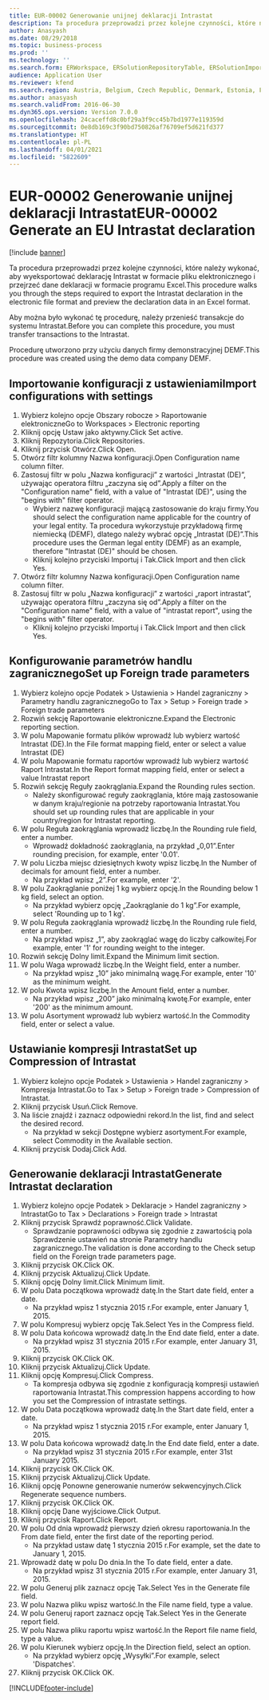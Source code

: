 ```yaml
---
title: EUR-00002 Generowanie unijnej deklaracji Intrastat
description: Ta procedura przeprowadzi przez kolejne czynności, które należy wykonać, aby wyeksportować deklarację Intrastat w formacie pliku elektronicznego i przejrzeć dane deklaracji w formacie programu Excel.
author: Anasyash
ms.date: 08/29/2018
ms.topic: business-process
ms.prod: ''
ms.technology: ''
ms.search.form: ERWorkspace, ERSolutionRepositoryTable, ERSolutionImport, IntrastatParameters, IntrastatCommodityLookup, IntrastatCompressParameters, Intrastat, SysQueryForm
audience: Application User
ms.reviewer: kfend
ms.search.region: Austria, Belgium, Czech Republic, Denmark, Estonia, Finland, France, Germany, Hungary, Ireland, Italy, Latvia, Lithuania, Netherlands, Poland, Spain, Sweden, United Kingdom
ms.author: anasyash
ms.search.validFrom: 2016-06-30
ms.dyn365.ops.version: Version 7.0.0
ms.openlocfilehash: 24caceffd8c0bf29a3f9cc45b7bd1977e119359d
ms.sourcegitcommit: 0e8db169c3f90bd750826af76709ef5d621fd377
ms.translationtype: HT
ms.contentlocale: pl-PL
ms.lasthandoff: 04/01/2021
ms.locfileid: "5822609"
---
```

# <a name="eur-00002-generate-an-eu-intrastat-declaration"></a><span data-ttu-id="0836e-103">EUR-00002 Generowanie unijnej deklaracji Intrastat</span><span class="sxs-lookup"><span data-stu-id="0836e-103">EUR-00002 Generate an EU Intrastat declaration</span></span>

[!include [banner](../../includes/banner.md)]

<span data-ttu-id="0836e-104">Ta procedura przeprowadzi przez kolejne czynności, które należy wykonać, aby wyeksportować deklarację Intrastat w formacie pliku elektronicznego i przejrzeć dane deklaracji w formacie programu Excel.</span><span class="sxs-lookup"><span data-stu-id="0836e-104">This procedure walks you through the steps required to export the Intrastat declaration in the electronic file format and preview the declaration data in an Excel format.</span></span> 

<span data-ttu-id="0836e-105">Aby można było wykonać tę procedurę, należy przenieść transakcje do systemu Intrastat.</span><span class="sxs-lookup"><span data-stu-id="0836e-105">Before you can complete this procedure, you must transfer transactions to the Intrastat.</span></span> 

<span data-ttu-id="0836e-106">Procedurę utworzono przy użyciu danych firmy demonstracyjnej DEMF.</span><span class="sxs-lookup"><span data-stu-id="0836e-106">This procedure was created using the demo data company DEMF.</span></span>


## <a name="import-configurations-with-settings"></a><span data-ttu-id="0836e-107">Importowanie konfiguracji z ustawieniami</span><span class="sxs-lookup"><span data-stu-id="0836e-107">Import configurations with settings</span></span>
1. <span data-ttu-id="0836e-108">Wybierz kolejno opcje Obszary robocze > Raportowanie elektroniczne</span><span class="sxs-lookup"><span data-stu-id="0836e-108">Go to Workspaces > Electronic reporting</span></span>
2. <span data-ttu-id="0836e-109">Kliknij opcję Ustaw jako aktywny.</span><span class="sxs-lookup"><span data-stu-id="0836e-109">Click Set active.</span></span>
3. <span data-ttu-id="0836e-110">Kliknij Repozytoria.</span><span class="sxs-lookup"><span data-stu-id="0836e-110">Click Repositories.</span></span>
4. <span data-ttu-id="0836e-111">Kliknij przycisk Otwórz.</span><span class="sxs-lookup"><span data-stu-id="0836e-111">Click Open.</span></span>
5. <span data-ttu-id="0836e-112">Otwórz filtr kolumny Nazwa konfiguracji.</span><span class="sxs-lookup"><span data-stu-id="0836e-112">Open Configuration name column filter.</span></span>
6. <span data-ttu-id="0836e-113">Zastosuj filtr w polu „Nazwa konfiguracji” z wartości „Intrastat (DE)”, używając operatora filtru „zaczyna się od”.</span><span class="sxs-lookup"><span data-stu-id="0836e-113">Apply a filter on the "Configuration name" field, with a value of "Intrastat (DE)", using the "begins with" filter operator.</span></span>
    * <span data-ttu-id="0836e-114">Wybierz nazwę konfiguracji mającą zastosowanie do kraju firmy.</span><span class="sxs-lookup"><span data-stu-id="0836e-114">You should select the configuration name applicable for the country of your legal entity.</span></span> <span data-ttu-id="0836e-115">Ta procedura wykorzystuje przykładową firmę niemiecką (DEMF), dlatego należy wybrać opcję „Intrastat (DE)”.</span><span class="sxs-lookup"><span data-stu-id="0836e-115">This procedure uses the German legal entity (DEMF) as an example, therefore "Intrastat (DE)" should be chosen.</span></span>  
    * <span data-ttu-id="0836e-116">Kliknij kolejno przyciski Importuj i Tak.</span><span class="sxs-lookup"><span data-stu-id="0836e-116">Click Import and then click Yes.</span></span>  
7. <span data-ttu-id="0836e-117">Otwórz filtr kolumny Nazwa konfiguracji.</span><span class="sxs-lookup"><span data-stu-id="0836e-117">Open Configuration name column filter.</span></span>
8. <span data-ttu-id="0836e-118">Zastosuj filtr w polu „Nazwa konfiguracji” z wartości „raport intrastat”, używając operatora filtru „zaczyna się od”.</span><span class="sxs-lookup"><span data-stu-id="0836e-118">Apply a filter on the "Configuration name" field, with a value of "intrastat report", using the "begins with" filter operator.</span></span>
    * <span data-ttu-id="0836e-119">Kliknij kolejno przyciski Importuj i Tak.</span><span class="sxs-lookup"><span data-stu-id="0836e-119">Click Import and then click Yes.</span></span>  

## <a name="set-up-foreign-trade-parameters"></a><span data-ttu-id="0836e-120">Konfigurowanie parametrów handlu zagranicznego</span><span class="sxs-lookup"><span data-stu-id="0836e-120">Set up Foreign trade parameters</span></span>
1. <span data-ttu-id="0836e-121">Wybierz kolejno opcje Podatek > Ustawienia > Handel zagraniczny > Parametry handlu zagranicznego</span><span class="sxs-lookup"><span data-stu-id="0836e-121">Go to Tax > Setup > Foreign trade > Foreign trade parameters</span></span>
2. <span data-ttu-id="0836e-122">Rozwiń sekcję Raportowanie elektroniczne.</span><span class="sxs-lookup"><span data-stu-id="0836e-122">Expand the Electronic reporting section.</span></span>
3. <span data-ttu-id="0836e-123">W polu Mapowanie formatu plików wprowadź lub wybierz wartość Intrastat (DE).</span><span class="sxs-lookup"><span data-stu-id="0836e-123">In the File format mapping field, enter or select a value Intrastat (DE)</span></span>
4. <span data-ttu-id="0836e-124">W polu Mapowanie formatu raportów wprowadź lub wybierz wartość Raport Intrastat.</span><span class="sxs-lookup"><span data-stu-id="0836e-124">In the Report format mapping field, enter or select a value Intrastat report</span></span>
5. <span data-ttu-id="0836e-125">Rozwiń sekcję Reguły zaokrąglania.</span><span class="sxs-lookup"><span data-stu-id="0836e-125">Expand the Rounding rules section.</span></span>
    * <span data-ttu-id="0836e-126">Należy skonfigurować reguły zaokrąglania, które mają zastosowanie w danym kraju/regionie na potrzeby raportowania Intrastat.</span><span class="sxs-lookup"><span data-stu-id="0836e-126">You should set up rounding rules that are applicable in your country/region for Intrastat reporting.</span></span>  
6. <span data-ttu-id="0836e-127">W polu Reguła zaokrąglania wprowadź liczbę.</span><span class="sxs-lookup"><span data-stu-id="0836e-127">In the Rounding rule field, enter a number.</span></span>
    * <span data-ttu-id="0836e-128">Wprowadź dokładność zaokrąglania, na przykład „0,01”.</span><span class="sxs-lookup"><span data-stu-id="0836e-128">Enter rounding precision, for example, enter '0.01'.</span></span>  
7. <span data-ttu-id="0836e-129">W polu Liczba miejsc dziesiętnych kwoty wpisz liczbę.</span><span class="sxs-lookup"><span data-stu-id="0836e-129">In the Number of decimals for amount field, enter a number.</span></span>
    * <span data-ttu-id="0836e-130">Na przykład wpisz „2”.</span><span class="sxs-lookup"><span data-stu-id="0836e-130">For example, enter '2'.</span></span>  
8. <span data-ttu-id="0836e-131">W polu Zaokrąglanie poniżej 1 kg wybierz opcję.</span><span class="sxs-lookup"><span data-stu-id="0836e-131">In the Rounding below 1 kg field, select an option.</span></span>
    * <span data-ttu-id="0836e-132">Na przykład wybierz opcję „Zaokrąglanie do 1 kg”.</span><span class="sxs-lookup"><span data-stu-id="0836e-132">For example, select 'Rounding up to 1 kg'.</span></span>  
9. <span data-ttu-id="0836e-133">W polu Reguła zaokrąglania wprowadź liczbę.</span><span class="sxs-lookup"><span data-stu-id="0836e-133">In the Rounding rule field, enter a number.</span></span>
    * <span data-ttu-id="0836e-134">Na przykład wpisz „1”, aby zaokrąglać wagę do liczby całkowitej.</span><span class="sxs-lookup"><span data-stu-id="0836e-134">For example, enter '1' for rounding weight to the integer.</span></span>  
10. <span data-ttu-id="0836e-135">Rozwiń sekcję Dolny limit.</span><span class="sxs-lookup"><span data-stu-id="0836e-135">Expand the Minimum limit section.</span></span>
11. <span data-ttu-id="0836e-136">W polu Waga wprowadź liczbę.</span><span class="sxs-lookup"><span data-stu-id="0836e-136">In the Weight field, enter a number.</span></span>
    * <span data-ttu-id="0836e-137">Na przykład wpisz „10” jako minimalną wagę.</span><span class="sxs-lookup"><span data-stu-id="0836e-137">For example, enter '10' as the minimum weight.</span></span>  
12. <span data-ttu-id="0836e-138">W polu Kwota wpisz liczbę.</span><span class="sxs-lookup"><span data-stu-id="0836e-138">In the Amount field, enter a number.</span></span>
    * <span data-ttu-id="0836e-139">Na przykład wpisz „200” jako minimalną kwotę.</span><span class="sxs-lookup"><span data-stu-id="0836e-139">For example, enter '200' as the minimum amount.</span></span>  
13. <span data-ttu-id="0836e-140">W polu Asortyment wprowadź lub wybierz wartość.</span><span class="sxs-lookup"><span data-stu-id="0836e-140">In the Commodity field, enter or select a value.</span></span>

## <a name="set-up-compression-of-intrastat"></a><span data-ttu-id="0836e-141">Ustawianie kompresji Intrastat</span><span class="sxs-lookup"><span data-stu-id="0836e-141">Set up Compression of Intrastat</span></span>
1. <span data-ttu-id="0836e-142">Wybierz kolejno opcje Podatek > Ustawienia > Handel zagraniczny > Kompresja Intrastat.</span><span class="sxs-lookup"><span data-stu-id="0836e-142">Go to Tax > Setup > Foreign trade > Compression of Intrastat.</span></span>
2. <span data-ttu-id="0836e-143">Kliknij przycisk Usuń.</span><span class="sxs-lookup"><span data-stu-id="0836e-143">Click Remove.</span></span>
3. <span data-ttu-id="0836e-144">Na liście znajdź i zaznacz odpowiedni rekord.</span><span class="sxs-lookup"><span data-stu-id="0836e-144">In the list, find and select the desired record.</span></span>
    * <span data-ttu-id="0836e-145">Na przykład w sekcji Dostępne wybierz asortyment.</span><span class="sxs-lookup"><span data-stu-id="0836e-145">For example, select Commodity in the Available section.</span></span>  
4. <span data-ttu-id="0836e-146">Kliknij przycisk Dodaj.</span><span class="sxs-lookup"><span data-stu-id="0836e-146">Click Add.</span></span>

## <a name="generate-intrastat-declaration"></a><span data-ttu-id="0836e-147">Generowanie deklaracji Intrastat</span><span class="sxs-lookup"><span data-stu-id="0836e-147">Generate Intrastat declaration</span></span>
1. <span data-ttu-id="0836e-148">Wybierz kolejno opcje Podatek > Deklaracje > Handel zagraniczny > Intrastat</span><span class="sxs-lookup"><span data-stu-id="0836e-148">Go to Tax > Declarations > Foreign trade > Intrastat</span></span>
2. <span data-ttu-id="0836e-149">Kliknij przycisk Sprawdź poprawność.</span><span class="sxs-lookup"><span data-stu-id="0836e-149">Click Validate.</span></span>
    * <span data-ttu-id="0836e-150">Sprawdzanie poprawności odbywa się zgodnie z zawartością pola Sprawdzenie ustawień na stronie Parametry handlu zagranicznego.</span><span class="sxs-lookup"><span data-stu-id="0836e-150">The validation is done according to the Check setup field on the Foreign trade parameters page.</span></span>  
3. <span data-ttu-id="0836e-151">Kliknij przycisk OK.</span><span class="sxs-lookup"><span data-stu-id="0836e-151">Click OK.</span></span>
4. <span data-ttu-id="0836e-152">Kliknij przycisk Aktualizuj.</span><span class="sxs-lookup"><span data-stu-id="0836e-152">Click Update.</span></span>
5. <span data-ttu-id="0836e-153">Kliknij opcję Dolny limit.</span><span class="sxs-lookup"><span data-stu-id="0836e-153">Click Minimum limit.</span></span>
6. <span data-ttu-id="0836e-154">W polu Data początkowa wprowadź datę.</span><span class="sxs-lookup"><span data-stu-id="0836e-154">In the Start date field, enter a date.</span></span>
    * <span data-ttu-id="0836e-155">Na przykład wpisz 1 stycznia 2015 r.</span><span class="sxs-lookup"><span data-stu-id="0836e-155">For example, enter January 1, 2015.</span></span>  
7. <span data-ttu-id="0836e-156">W polu Kompresuj wybierz opcję Tak.</span><span class="sxs-lookup"><span data-stu-id="0836e-156">Select Yes in the Compress field.</span></span>
8. <span data-ttu-id="0836e-157">W polu Data końcowa wprowadź datę.</span><span class="sxs-lookup"><span data-stu-id="0836e-157">In the End date field, enter a date.</span></span>
    * <span data-ttu-id="0836e-158">Na przykład wpisz 31 stycznia 2015 r.</span><span class="sxs-lookup"><span data-stu-id="0836e-158">For example, enter January 31, 2015.</span></span>  
9. <span data-ttu-id="0836e-159">Kliknij przycisk OK.</span><span class="sxs-lookup"><span data-stu-id="0836e-159">Click OK.</span></span>
10. <span data-ttu-id="0836e-160">Kliknij przycisk Aktualizuj.</span><span class="sxs-lookup"><span data-stu-id="0836e-160">Click Update.</span></span>
11. <span data-ttu-id="0836e-161">Kliknij opcję Kompresuj.</span><span class="sxs-lookup"><span data-stu-id="0836e-161">Click Compress.</span></span>
    * <span data-ttu-id="0836e-162">Ta kompresja odbywa się zgodnie z konfiguracją kompresji ustawień raportowania Intrastat.</span><span class="sxs-lookup"><span data-stu-id="0836e-162">This compression happens according to how you set the Compression of intrastate settings.</span></span>  
12. <span data-ttu-id="0836e-163">W polu Data początkowa wprowadź datę.</span><span class="sxs-lookup"><span data-stu-id="0836e-163">In the Start date field, enter a date.</span></span>
    * <span data-ttu-id="0836e-164">Na przykład wpisz 1 stycznia 2015 r.</span><span class="sxs-lookup"><span data-stu-id="0836e-164">For example, enter January 1, 2015.</span></span>  
13. <span data-ttu-id="0836e-165">W polu Data końcowa wprowadź datę.</span><span class="sxs-lookup"><span data-stu-id="0836e-165">In the End date field, enter a date.</span></span>
    * <span data-ttu-id="0836e-166">Na przykład wpisz 31 stycznia 2015 r.</span><span class="sxs-lookup"><span data-stu-id="0836e-166">For example, enter 31st January 2015.</span></span>  
14. <span data-ttu-id="0836e-167">Kliknij przycisk OK.</span><span class="sxs-lookup"><span data-stu-id="0836e-167">Click OK.</span></span>
15. <span data-ttu-id="0836e-168">Kliknij przycisk Aktualizuj.</span><span class="sxs-lookup"><span data-stu-id="0836e-168">Click Update.</span></span>
16. <span data-ttu-id="0836e-169">Kliknij opcję Ponowne generowanie numerów sekwencyjnych.</span><span class="sxs-lookup"><span data-stu-id="0836e-169">Click Regenerate sequence numbers.</span></span>
17. <span data-ttu-id="0836e-170">Kliknij przycisk OK.</span><span class="sxs-lookup"><span data-stu-id="0836e-170">Click OK.</span></span>
18. <span data-ttu-id="0836e-171">Kliknij opcję Dane wyjściowe.</span><span class="sxs-lookup"><span data-stu-id="0836e-171">Click Output.</span></span>
19. <span data-ttu-id="0836e-172">Kliknij przycisk Raport.</span><span class="sxs-lookup"><span data-stu-id="0836e-172">Click Report.</span></span>
20. <span data-ttu-id="0836e-173">W polu Od dnia wprowadź pierwszy dzień okresu raportowania.</span><span class="sxs-lookup"><span data-stu-id="0836e-173">In the From date field, enter the first date of the reporting period.</span></span>
    * <span data-ttu-id="0836e-174">Na przykład ustaw datę 1 stycznia 2015 r.</span><span class="sxs-lookup"><span data-stu-id="0836e-174">For example, set the date to January 1, 2015.</span></span>  
21. <span data-ttu-id="0836e-175">Wprowadź datę w polu Do dnia.</span><span class="sxs-lookup"><span data-stu-id="0836e-175">In the To date field, enter a date.</span></span>
    * <span data-ttu-id="0836e-176">Na przykład wpisz 31 stycznia 2015 r.</span><span class="sxs-lookup"><span data-stu-id="0836e-176">For example, enter January 31, 2015.</span></span>  
22. <span data-ttu-id="0836e-177">W polu Generuj plik zaznacz opcję Tak.</span><span class="sxs-lookup"><span data-stu-id="0836e-177">Select Yes in the Generate file field.</span></span>
23. <span data-ttu-id="0836e-178">W polu Nazwa pliku wpisz wartość.</span><span class="sxs-lookup"><span data-stu-id="0836e-178">In the File name field, type a value.</span></span>
24. <span data-ttu-id="0836e-179">W polu Generuj raport zaznacz opcję Tak.</span><span class="sxs-lookup"><span data-stu-id="0836e-179">Select Yes in the Generate report field.</span></span>
25. <span data-ttu-id="0836e-180">W polu Nazwa pliku raportu wpisz wartość.</span><span class="sxs-lookup"><span data-stu-id="0836e-180">In the Report file name field, type a value.</span></span>
26. <span data-ttu-id="0836e-181">W polu Kierunek wybierz opcję.</span><span class="sxs-lookup"><span data-stu-id="0836e-181">In the Direction field, select an option.</span></span>
    * <span data-ttu-id="0836e-182">Na przykład wybierz opcję „Wysyłki”.</span><span class="sxs-lookup"><span data-stu-id="0836e-182">For example, select 'Dispatches'.</span></span>  
27. <span data-ttu-id="0836e-183">Kliknij przycisk OK.</span><span class="sxs-lookup"><span data-stu-id="0836e-183">Click OK.</span></span>



[!INCLUDE[footer-include](../../../includes/footer-banner.md)]